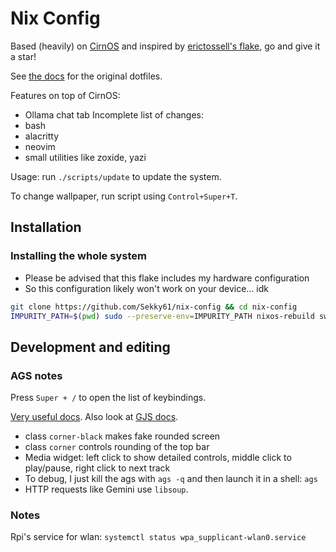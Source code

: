# Nix Config

Based (heavily) on [CirnOS](https://github.com/end-4/CirnOS) and inspired by [erictossell's flake](https://github.com/erictossell/nixflakes), go and give it a star!

See [the docs](https://end-4.github.io/dots-hyprland-wiki/en/i-i/02usage/) for the original dotfiles.

Features on top of CirnOS:
- Ollama chat tab
Incomplete list of changes:
- bash
- alacritty
- neovim
- small utilities like zoxide, yazi

Usage: run `./scripts/update` to update the system.

To change wallpaper, run script using `Control+Super+T`.

## Installation

### Installing the whole system
- Please be advised that this flake includes my hardware configuration
- So this configuration likely won't work on your device... idk
```bash
git clone https://github.com/Sekky61/nix-config && cd nix-config
IMPURITY_PATH=$(pwd) sudo --preserve-env=IMPURITY_PATH nixos-rebuild switch --flake .#michal --impure
```

## Development and editing

### AGS notes

Press `Super + /` to open the list of keybindings.

[Very useful docs](https://aylur.github.io/ags-docs/). Also look at [GJS docs](https://gjs.guide/).

- class `corner-black` makes fake rounded screen
- class `corner` controls rounding of the top bar
- Media widget: left click to show detailed controls, middle click to play/pause, right click to next track
- To debug, I just kill the ags with `ags -q` and then launch it in a shell: `ags`
- HTTP requests like Gemini use `libsoup`.

### Notes 

Rpi's service for wlan: `systemctl status wpa_supplicant-wlan0.service`

